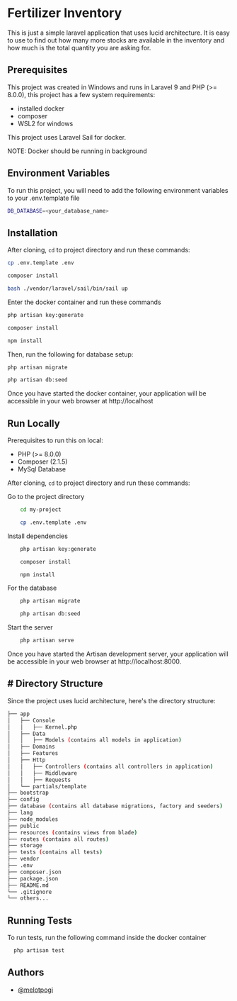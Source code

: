 
# Fertilizer Inventory

This is just a simple laravel application that uses lucid architecture. It is easy to use to find out how many more stocks are available in the inventory and how much is the total quantity you are asking for.




## Prerequisites

This project was created in Windows and runs in Laravel 9 and PHP (>= 8.0.0), this project has a few system requirements:
- installed docker
- composer
- WSL2 for windows

This project uses Laravel Sail for docker. 

NOTE: Docker should be running in background
## Environment Variables

To run this project, you will need to add the following environment variables to your .env.template file

```bash
DB_DATABASE=<your_database_name>
```


## Installation

After cloning, `cd` to project directory and run these commands:

```bash
cp .env.template .env

composer install

bash ./vendor/laravel/sail/bin/sail up
```

Enter the docker container and run these commands

```bash
php artisan key:generate

composer install

npm install

```

Then, run the following for database setup:
```bash
php artisan migrate

php artisan db:seed
```

Once you have started the docker container, your application will be accessible in your web browser at http://localhost



## Run Locally

Prerequisites to run this on local:
- PHP (>= 8.0.0)
- Composer (2.1.5)
- MySql Database

After cloning, `cd` to project directory and run these commands:

Go to the project directory

```bash
    cd my-project

    cp .env.template .env
```

Install dependencies

```bash
    php artisan key:generate

    composer install

    npm install
```

For the database

```bash
    php artisan migrate

    php artisan db:seed
```

Start the server

```bash
    php artisan serve
```
Once you have started the Artisan development server, your application will be accessible in your web browser at http://localhost:8000.


## # Directory Structure
Since the project uses lucid architecture, here's the directory structure:
```bash
├── app
│   ├── Console
│   │   ├── Kernel.php
│   ├── Data
│   │   ├── Models (contains all models in application)
│   ├── Domains
│   ├── Features
│   ├── Http
│   │   ├── Controllers (contains all controllers in application)
│   │   ├── Middleware
│   │   ├── Requests
│   └── partials/template
├── bootstrap
├── config
├── database (contains all database migrations, factory and seeders)
├── lang
├── node_modules
├── public
├── resources (contains views from blade)
├── routes (contains all routes)
├── storage
├── tests (contains all tests)
├── vendor
├── .env
├── composer.json
├── package.json
├── README.md
└── .gitignore
└── others...
```
## Running Tests

To run tests, run the following command inside the docker container

```bash
  php artisan test
```


## Authors

- [@melotpogi](https://github.com/Melotganda)

